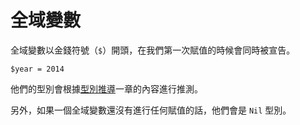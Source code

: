 # 全域變數

全域變數以金錢符號（`$`）開頭，在我們第一次賦值的時候會同時被宣告。

```crystal
$year = 2014
```

他們的型別會根據[型別推導](type_inference.md)一章的內容進行推測。

另外，如果一個全域變數還沒有進行任何賦值的話，他們會是 `Nil` 型別。
